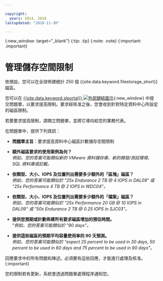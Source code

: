 ```yaml
---

copyright:
  years: 2014, 2018
lastupdated: "2018-11-30"

---
```

{:new_window: target="_blank"}
{:tip: .tip}
{:note: .note}
{:important: .important}

# 管理儲存空間限制

依預設，您可以在全球佈建總計 250 個 {{site.data.keyword.filestorage_short}} 磁區。

您可以在 [{{site.data.keyword.slportal}} ![外部鏈結圖示](../../icons/launch-glyph.svg "外部鏈結圖示")](https://control.softlayer.com/){:new_window} 中提交問題單，以要求提高限制。要求經核准之後，您會收到針對特定資料中心所設定的磁區限制。  

若要要求提高限制，請開立問題單，並將它導向給您的業務代表。

在問題單中，提供下列資訊：

- **問題單主旨**：要求提高資料中心磁區計數儲存空間限制

- **額外磁區要求的使用案例為何？** <br />
*例如，您的答案可能類似新的 VMware 資料儲存庫、新的開發/測試環境、SQL 資料庫或記載。*

- **依類型、大小、IOPS 及位置列出需要多少額外的「區塊」磁區？** <br />
*例如，您的答案可能類似於 "25x Endurance 2 TB @ 4 IOPS in DAL09" 或 "25x Performance 4 TB @ 2 IOPS in WDC04"。*

- **依類型、大小、IOPS 及位置列出需要多少額外的「檔案」磁區？** <br />
*例如，您的答案可能類似於 "25x Performance 20 GB @ 10 IOPS in DAL09" 或 "50x Endurance 2 TB @ 0.25 IOPS in SJC03"。*

- **提供您預期或計劃佈建所有要求磁區增加的預估時間。** <br />
 "*例如，您的答案可能類似於 "90 days"。*

- **提供這些磁區的預期平均容量使用率的 90 天預測。** <br />
*例如，您的答案可能類似於 "expect 25 percent to be used in 30 days, 50 percent to be used in 60 days and 75 percent to be used in 90 days"。*

回應要求中的所有問題和陳述。必須要有這些回應，才能進行處理及核准。
{:important}

您的限制若有更新，系統會透過問題單處理程序通知您。
